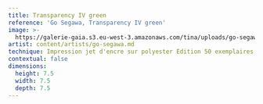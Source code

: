 ```yaml
---
title: Transparency IV green
reference: 'Go Segawa, Transparency IV green'
image: >-
  https://galerie-gaia.s3.eu-west-3.amazonaws.com/tina/uploads/go-segawa/galerie-gaia-go-segawa-transparency-IV-green-2018.jpg
artist: content/artists/go-segawa.md
technique: Impression jet d'encre sur polyester Edition 50 exemplaires
contextual: false
dimensions:
  height: 7.5
  width: 7.5
  depth: 7.5
---
```


